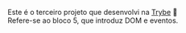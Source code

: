 Este é o terceiro projeto que desenvolvi na [Trybe](https://www.betrybe.com/) :rocket: <br>
Refere-se ao bloco 5, que introduz DOM e eventos.
